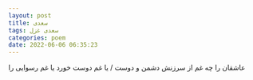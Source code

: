 ```yaml
---
layout: post
title: سعدی
tags: سعدی غزل
categories: poem
date: 2022-06-06 06:35:23
---
```


عاشقان را چه غم از سرزنش دشمن و دوست / یا غم دوست خورد یا غم رسوایی را
